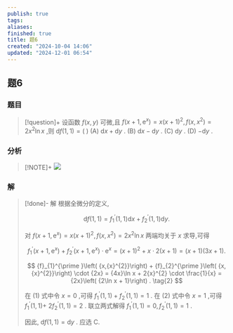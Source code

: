 ```yaml
---
publish: true
tags: 
aliases: 
finished: true
title: 题6
created: "2024-10-04 14:06"
updated: "2024-12-01 06:54"
---
```

## 题6
### 题目
> [!question]+
> 设函数 $f\left( {x, y}\right)$ 可微,且 $f\left( {x + 1,{\mathrm{e}}^{x}}\right) = x{\left( x + 1\right) }^{2}, f\left( {x,{x}^{2}}\right) = 2{x}^{2}\ln x$ ,则 $\mathrm{d}f\left( {1,1}\right) = \left( \;\right)$
> (A) $\mathrm{d}x + \mathrm{d}y$ . 
> (B) $\mathrm{d}x - \mathrm{d}y$ .
> (C) $\mathrm{d}y$ . 
> (D) $- \mathrm{d}y$ .
### 分析
> [!NOTE]+
> ![](https://img.hwenyi.live/202412071920674.webp)
### 解
> [!done]-
> 解 根据全微分的定义,
> 
> $$
> \mathrm{d}f\left( {1,1}\right) = {f}_{1}^{\prime }\left( {1,1}\right) \mathrm{d}x + {f}_{2}^{\prime }\left( {1,1}\right) \mathrm{d}y.
> $$
> 
> 对 $f\left( {x + 1,{\mathrm{e}}^{x}}\right) = x{\left( x + 1\right) }^{2}, f\left( {x,{x}^{2}}\right) = 2{x}^{2}\ln x$ 两端均关于 $x$ 求导,可得
> 
> $$
> {f}_{1}^{\prime }\left( {x + 1,{\mathrm{e}}^{x}}\right) + {f}_{2}^{\prime }\left( {x + 1,{\mathrm{e}}^{x}}\right) \cdot {\mathrm{e}}^{x} = {\left( x + 1\right) }^{2} + x \cdot 2\left( {x + 1}\right) = \left( {x + 1}\right) \left( {{3x} + 1}\right) . \tag{1}
> $$
> 
> $$
> {f}_{1}^{\prime }\left( {x,{x}^{2}}\right) + {f}_{2}^{\prime }\left( {x,{x}^{2}}\right) \cdot {2x} = {4x}\ln x + 2{x}^{2} \cdot \frac{1}{x} = {2x}\left( {2\ln x + 1}\right) . \tag{2}
> $$
> 
> 在 $\left( 1\right)$ 式中令 $x = 0$ ,可得 ${f}_{1}^{\prime }\left( {1,1}\right) + {f}_{2}^{\prime }\left( {1,1}\right) = 1$ . 在 $\left( 2\right)$ 式中令 $x = 1$ ,可得 ${f}_{1}^{\prime }\left( {1,1}\right) +$ $2{f}_{2}^{\prime }\left( {1,1}\right) = 2$ . 联立两式解得 ${f}_{1}^{\prime }\left( {1,1}\right) = 0,{f}_{2}^{\prime }\left( {1,1}\right) = 1$ .
> 
> 因此, $\mathrm{d}f\left( {1,1}\right) = \mathrm{d}y$ . 应选 C.